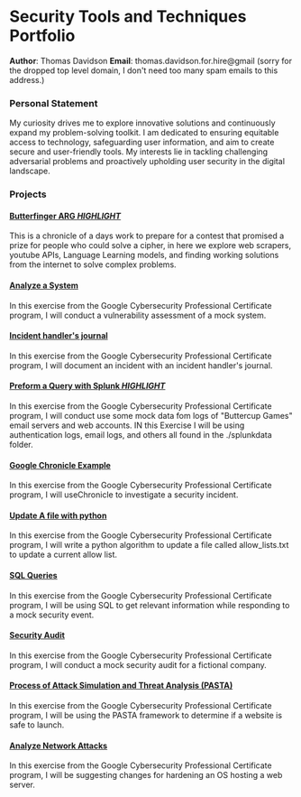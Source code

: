 # Security Tools and Techniques Portfolio

**Author**: Thomas Davidson
**Email**: thomas.davidson.for.hire@gmail (sorry for the dropped top level domain, I don't need too many spam emails to this address.)

### Personal Statement

My curiosity drives me to explore innovative solutions and continuously expand my problem-solving toolkit. I am dedicated to ensuring equitable access to technology, safeguarding user information, and aim to create secure and user-friendly tools. My interests lie in tackling challenging adversarial problems and proactively upholding user security in the digital landscape.

### Projects

#### [Butterfinger ARG *HIGHLIGHT*](./ButterFingerArg/)

This is a chronicle of a days work to prepare for a contest that promised a prize for people who could solve a cipher, in here we explore web scrapers, youtube APIs, Language Learning models, and finding working solutions from the internet to solve complex problems.

#### [Analyze a System](./AnalyzeASystem/)

In this exercise from the Google Cybersecurity Professional Certificate program, I will conduct a vulnerability assessment of a mock system.

#### [Incident handler's journal](./IncidentJournal/)

In this exercise from the Google Cybersecurity Professional Certificate program, I will document an incident with an incident handler's journal.

#### [Preform a Query with Splunk *HIGHLIGHT*](./SplunkExample/)

In this exercise from the Google Cybersecurity Professional Certificate program, I will conduct use some mock data fom logs of "Buttercup Games" email servers and web accounts. IN this Exercise I will be using authentication logs, email logs, and others all found in the ./splunkdata folder.

#### [Google Chronicle Example](./CronicleExample/)

In this exercise from the Google Cybersecurity Professional Certificate program, I will useChronicle to investigate a security incident.

#### [Update A file with python](./PythonAutomation/)

In this exercise from the Google Cybersecurity Professional Certificate program, I will write a python algorithm to update a file called allow_lists.txt to update a current allow list.

#### [SQL Queries](./SQLQueries/)

In this exercise from the Google Cybersecurity Professional Certificate program, I will be using SQL to get relevant information while responding to a mock security event.

#### [Security Audit](./SecurityAudit/)

In this exercise from the Google Cybersecurity Professional Certificate program, I will conduct a mock security audit for a fictional company.

#### [Process of Attack Simulation and Threat Analysis (PASTA)](./ProcessofAttackSimulationandThreatAnalysis/)

In this exercise from the Google Cybersecurity Professional Certificate program, I will be using the PASTA framework to determine if a website is safe to launch.

#### [Analyze Network Attacks](./OSHardening/)

In this exercise from the Google Cybersecurity Professional Certificate program, I will be suggesting changes for hardening an OS hosting a web server.
